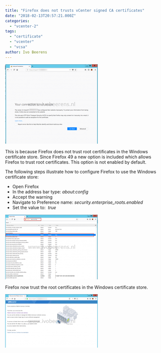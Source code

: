 ```yaml
---
title: "Firefox does not trusts vCenter signed CA certificates"
date: "2018-02-13T20:57:21.000Z"
categories: 
  - "vcenter-2"
tags: 
  - "certificate"
  - "vcenter"
  - "vcsa"
author: Ivo Beerens
---
```


[![](images/insecure-300x257.png)](images/insecure.png)

This is because Firefox does not trust root certificates in the Windows certificate store. Since Firefox 49 a new option is included which allows Firefox to trust root certificates. This option is not enabled by default.

The following steps illustrate how to configure Firefox to use the Windows certificate store:

- Open Firefox
- In the address bar type: _about:config_
- Accept the warning
- Navigate to Preference name: _security.enterprise\_roots.enabled_ 
- Set the value to:  _true_

[![](images/security-300x210.png)](images/security.png)

Firefox now trust the root certificates in the Windows certificate store.

[![](images/secure-300x173.png)](images/secure.png)



